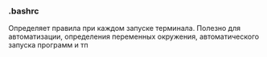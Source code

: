 ### .bashrc
Определяет правила при каждом запуске терминала. Полезно для автоматизации, определения переменных окружения, автоматического запуска программ и тп
```
```
